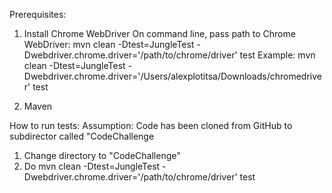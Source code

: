 Prerequisites:

1. Install Chrome WebDriver
On command line, pass path to Chrome WebDriver:
mvn clean -Dtest=JungleTest -Dwebdriver.chrome.driver='/path/to/chrome/driver' test
Example:
mvn clean -Dtest=JungleTest -Dwebdriver.chrome.driver='/Users/alexplotitsa/Downloads/chromedriver' test

2. Maven

How to run tests:
Assumption:  Code has been cloned from GitHub to subdirector called "CodeChallenge

1. Change directory to "CodeChallenge"
2. Do mvn clean -Dtest=JungleTest -Dwebdriver.chrome.driver='/path/to/chrome/driver' test
